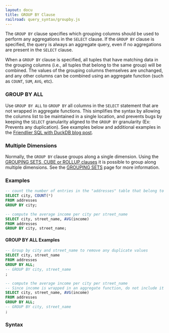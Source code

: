 ```yaml
---
layout: docu
title: GROUP BY Clause
railroad: query_syntax/groupby.js
---
```


The `GROUP BY` clause specifies which grouping columns should be used to perform any aggregations in the `SELECT` clause.
If the `GROUP BY` clause is specified, the query is always an aggregate query, even if no aggregations are present in the `SELECT` clause.

When a `GROUP BY` clause is specified, all tuples that have matching data in the grouping columns (i.e., all tuples that belong to the same group) will be combined.
The values of the grouping columns themselves are unchanged, and any other columns can be combined using an aggregate function (such as `COUNT`, `SUM`, `AVG`, etc).

### GROUP BY ALL

Use `GROUP BY ALL` to `GROUP BY` all columns in the `SELECT` statement that are not wrapped in aggregate functions. 
This simplifies the syntax by allowing the columns list to be maintained in a single location, and prevents bugs by keeping the `SELECT` granularity aligned to the `GROUP BY` granularity (Ex: Prevents any duplication).
See examples below and additional examples in the [Friendlier SQL with DuckDB blog post](/2022/05/04/friendlier-sql.html#group-by-all).

### Multiple Dimensions

Normally, the `GROUP BY` clause groups along a single dimension.
Using the [GROUPING SETS, CUBE or ROLLUP clauses](../../sql/query_syntax/grouping_sets) it is possible to group along multiple dimensions.
See the [GROUPING SETS](../../sql/query_syntax/grouping_sets) page for more information.

### Examples

```sql
-- count the number of entries in the "addresses" table that belong to each different city
SELECT city, COUNT(*)
FROM addresses
GROUP BY city;

-- compute the average income per city per street_name
SELECT city, street_name, AVG(income)
FROM addresses
GROUP BY city, street_name;
```

#### GROUP BY ALL Examples

```sql
-- Group by city and street_name to remove any duplicate values
SELECT city, street_name
FROM addresses
GROUP BY ALL;
-- GROUP BY city, street_name
;

-- compute the average income per city per street_name
-- Since income is wrapped in an aggregate function, do not include it in the GROUP BY
SELECT city, street_name, AVG(income)
FROM addresses
GROUP BY ALL;
-- GROUP BY city, street_name
;

```

### Syntax

<div id="rrdiagram"></div>
